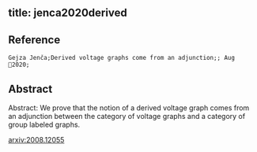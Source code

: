 title: jenca2020derived
---


## Reference

	Gejza Jenča;Derived voltage graphs come from an adjunction;; Aug 2020;

## Abstract 

Abstract:  We prove that the notion of a derived voltage graph comes from an adjunction
between the category of voltage graphs and a category of group labeled graphs.

    

[arxiv:2008.12055](https://arxiv.org/abs/2008.12055)